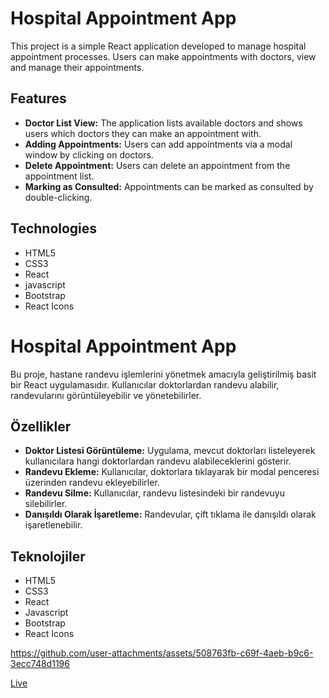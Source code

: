 # Hospital Appointment App

This project is a simple React application developed to manage hospital appointment processes. Users can make appointments with doctors, view and manage their appointments.

## Features

- **Doctor List View:** The application lists available doctors and shows users which doctors they can make an appointment with.
- **Adding Appointments:** Users can add appointments via a modal window by clicking on doctors.
- **Delete Appointment:** Users can delete an appointment from the appointment list.
- **Marking as Consulted:** Appointments can be marked as consulted by double-clicking.

## Technologies

- HTML5
- CSS3
- React
- javascript
- Bootstrap
- React Icons

# Hospital Appointment App

Bu proje, hastane randevu işlemlerini yönetmek amacıyla geliştirilmiş basit bir React uygulamasıdır. Kullanıcılar doktorlardan randevu alabilir, randevularını görüntüleyebilir ve yönetebilirler.

## Özellikler

- **Doktor Listesi Görüntüleme:** Uygulama, mevcut doktorları listeleyerek kullanıcılara hangi doktorlardan randevu alabileceklerini gösterir.
- **Randevu Ekleme:** Kullanıcılar, doktorlara tıklayarak bir modal penceresi üzerinden randevu ekleyebilirler.
- **Randevu Silme:** Kullanıcılar, randevu listesindeki bir randevuyu silebilirler.
- **Danışıldı Olarak İşaretleme:** Randevular, çift tıklama ile danışıldı olarak işaretlenebilir.

## Teknolojiler

- HTML5
- CSS3
- React
- Javascript
- Bootstrap
- React Icons

https://github.com/user-attachments/assets/508763fb-c69f-4aeb-b9c6-3ecc748d1196

[Live](https://fy-hospital-appointment-app.netlify.app/)
